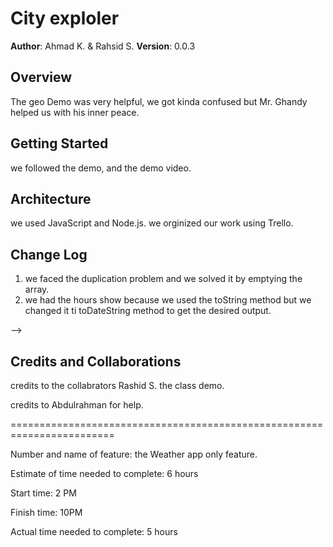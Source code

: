# City exploler

**Author**: Ahmad K. & Rahsid S.
**Version**: 0.0.3

## Overview
The geo Demo was very helpful, we got kinda confused but Mr. Ghandy helped us with his inner peace.

## Getting Started
we followed the demo, and the demo video.

## Architecture
we used JavaScript and Node.js. we orginized our work using Trello. 

## Change Log
1. we faced the duplication problem and we solved it by emptying the array.
2. we had the hours show because we used the toString method but we changed it ti toDateString method to get the desired output.

-->
## Credits and Collaborations
credits to the collabrators Rashid S. 
the class demo.
 
 credits to Abdulrahman for help. 

 ========================================================================

 Number and name of feature: the Weather app only feature.

Estimate of time needed to complete: 6 hours

Start time: 2 PM

Finish time: 10PM

Actual time needed to complete: 5 hours

